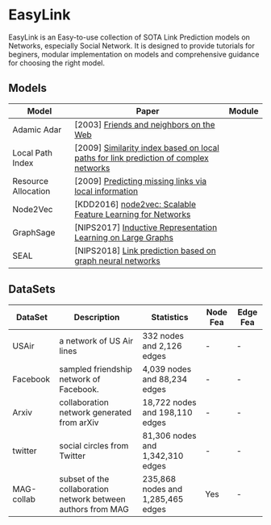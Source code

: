 # EasyLink

EasyLink is an Easy-to-use collection of SOTA Link Prediction models on Networks, especially Social Network. It is designed to provide tutorials for beginers, modular implementation on models and comprehensive guidance for choosing the right model.

## Models
| Model               | Paper                                                        | Module |
| ------------------- | ------------------------------------------------------------ | ------ |
| Adamic Adar         | [2003] [Friends and neighbors on the Web](http://social.cs.uiuc.edu/class/cs591kgk/friendsadamic.pdf) |        |
| Local Path Index    | [2009] [Similarity index based on local paths for link prediction of complex networks](https://journals.aps.org/pre/pdf/10.1103/PhysRevE.80.046122) |        |
| Resource Allocation | [2009] [Predicting missing links via local information](https://arxiv.org/pdf/0901.0553.pdf) |        |
| Node2Vec            | [KDD2016] [node2vec: Scalable Feature Learning for Networks](https://cs.stanford.edu/~jure/pubs/node2vec-kdd16.pdf) |        |
| GraphSage           | [NIPS2017] [Inductive Representation Learning on Large Graphs](http://snap.stanford.edu/graphsage/) |        |
| SEAL                | [NIPS2018] [Link prediction based on graph neural networks](https://arxiv.org/abs/1802.09691) |        |


## DataSets

| DataSet     | Description                                                  | Statistics                                           | Node Fea | Edge Fea |
| ----------- | ------------------------------------------------------------ | ---------------------------------------------------- | -------- | -------- |
| USAir       | a network of US Air lines                                    | 332 nodes and 2,126 edges                            |-|-|
| Facebook    | sampled friendship network of Facebook.                      | 4,039 nodes and 88,234 edges                         |-|-|
| Arxiv       | collaboration network generated from arXiv                   | 18,722 nodes and 198,110 edges                       |-|-|
| twitter     | social circles from Twitter                                  | 81,306 nodes and 1,342,310 edges                     |-|-|
| MAG-collab  | subset of the collaboration network between authors from MAG | 235,868	nodes and 1,285,465 edges	            | Yes |-|